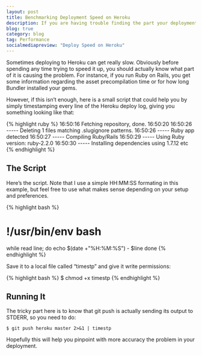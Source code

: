 ```yaml
---
layout: post
title: Benchmarking Deployment Speed on Heroku
description: If you are having trouble finding the part your deployment to Heroku that’s actually slow, be it bundler, the asset pipeline or the slug compilation, here is a very simple script that could help.
blog: true
category: blog
tag: Performance
socialmediapreview: "Deploy Speed on Heroku"
---
```


Sometimes deploying to Heroku can get really slow. Obviously before spending any time trying to speed it up, you should actually know what part of it is causing the problem. For instance, if you run Ruby on Rails, you get some information regarding the asset precompilation time or for how long Bundler installed your gems.

However, if this isn’t enough, here is a small script that could help you by simply timestamping every line of the Heroku deploy log, giving you something looking like that:

{% highlight ruby %}
16:50:16  Fetching repository, done.
16:50:20
16:50:26  ----- Deleting 1 files matching .slugignore patterns.
16:50:26  ----- Ruby app detected
16:50:27  ----- Compiling Ruby/Rails
16:50:29  ----- Using Ruby version: ruby-2.2.0
16:50:30  ----- Installing dependencies using 1.7.12
etc
{% endhighlight %}

## The Script

Here’s the script. Note that I use a simple HH:MM:SS formating in this example, but feel free to use what makes sense depending on your setup and preferences.

{% highlight bash %}
# !/usr/bin/env bash
while read line; do
  echo $(date +"%H:%M:%S") - $line
done
{% endhighlight %}

Save it to a local file called “timestp” and give it write permissions:

{% highlight bash %}
$ chmod +x timestp
{% endhighlight %}

## Running It

The tricky part here is to know that git push is actually sending its output to STDERR, so you need to do:

	$ git push heroku master 2>&1 | timestp

Hopefully this will help you pinpoint with more accuracy the problem in your deployment.
